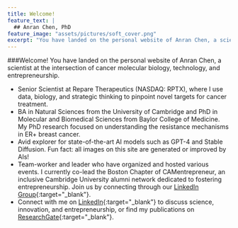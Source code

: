 ```yaml
---
title: Welcome!
feature_text: |
  ## Anran Chen, PhD
feature_image: "assets/pictures/soft_cover.png"
excerpt: "You have landed on the personal website of Anran Chen, a scientist at the intersection of cancer molecular biology, technology, and entrepreneurship."
---
```


###Welcome!
You have landed on the personal website of Anran Chen, a scientist at the intersection of cancer molecular biology, technology, and entrepreneurship.

- Senior Scientist at Repare Therapeutics (NASDAQ: RPTX), where I use data, biology, and strategic thinking to pinpoint novel targets for cancer treatment.
- BA in Natural Sciences from the University of Cambridge and PhD in Molecular and Biomedical Sciences from Baylor College of Medicine. My PhD research focused on understanding the resistance mechanisms in ER+ breast cancer.
- Avid explorer for state-of-the-art AI models such as GPT-4 and Stable Diffusion. Fun fact: all images on this site are generated or improved by AIs!
- Team-worker and leader who have organized and hosted various events. I currently co-lead the Boston Chapter of  CAMentrepreneur, an inclusive Cambridge University alumni network dedicated to fostering entrepreneurship. Join us by connecting through our [LinkedIn Group](https://www.linkedin.com/groups/13026165/){:target="_blank"}.
- Connect with me on [LinkedIn](https://www.linkedin.com/in/anran-chen-ph-d-6386a5a9/){:target="_blank"} to discuss science, innovation, and entrepreneurship, or find my publications on [ResearchGate](https://www.researchgate.net/profile/Anran-Chen-6){:target="_blank"}.
